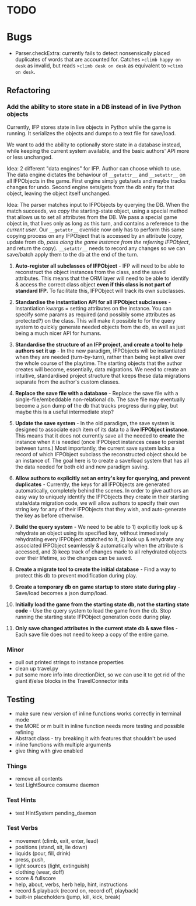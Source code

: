 # TODO

# Bugs
+ Parser.checkExtra: currently fails to detect nonsensically placed duplicates of words
  that are accounted for. Catches `>climb happy on desk` as invalid, but reads
  `>climb desk on desk` as equivalent to `>climb on desk`.

## Refactoring

### Add the ability to store state in a DB instead of in live Python objects
Currently, IFP stores state in live objects in Python while the game is running. It
serializes the objects and dumps to a text file for save/load.

We want to add the ability to optionally store state in a database instead, while
keeping the current system available, and the basic authors' API more or less
unchanged.

Idea: 2 different "data engines" for IFP. Author can choose which to use.
The data engine dictates the behaviour of `__getattr__` and `__setattr__` on all
IFPObjects in the game. First engine simply gets/sets and maybe tracks changes for undo.
Second engine sets/gets from the db entry for that object, leaving the object itself
unchanged.

Idea: The parser matches input to IFPObjects by querying the DB. When the match succeeds,
we *copy* the starting-state object, using a special method that allows us to set all
attributes from the DB. We pass a special game object in, that lives only as long as this
turn, and contains a reference to the *current user*. Our `__getattr__` override now
only has to perform this same copying process on any IFPObject that is accessed by an
attribute (copy, update from db, *pass along the game instance from the referring IFPObject*,
and return the copy). `__setattr__` needs to record any changes so we can save/batch
apply them to the db at the end of the turn.

1. **Auto-register all subclasses of IFPObject** -
    IFP will need to be able to reconstruct the object instances from the class, and the
    saved attributes. This means that the ORM layer will need to be able to identify &
    access the correct class object **even if this class is not part of standard IFP.**
    To facilitate this, IFPObject will track its own subclasses.

1. **Standardise the instantiation API for all IFPObject subclasses** -
    Instantiation kwargs = setting attributes on the instance. You can specify some params
    as required (and possibly some attributes as protected?) on the class.
    This will make it possible to for the query system to quickly generate needed objects
    from the db, as well as just being a much nicer API for humans.

1. **Standardise the structure of an IFP project, and create a tool to help authors set it up** -
    In the new paradigm, IFPObjects will be instantiated when they are needed (turn-by-turn),
    rather than being kept alive over the whole course of the playtime. The starting objects
    that the author creates will become, essentially, data migrations. We need to create
    an intuitive, standardised project structure that keeps these data migrations separate
    from the author's custom classes.

1. **Replace the save file with a database** -
    Replace the save file with a single-file/embeddable non-relational db.
    The save file may eventually become a json dump **of** the db that tracks progress
    during play, but maybe this is a useful intermediate step?

1. **Update the save system** -
    In the old paradigm, the save system is designed to associate each item of its data
    to a **live IFPObject instance**. This means that it does not currently save all the
    needed to **create** the instance when it is needed (once IFPObject instances cease
    to persist between turns.) Most importantly, the current save system lacks a record
    of which IFPObject subclass the reconstructed object should be an instance of.
    The goal here is to create a save/load system that has all the data needed for both
    old and new paradigm saving.

1. **Allow authors to explicitly set an entry's key for querying, and prevent duplicates** -
    Currently, the keys for all IFPObjects are generated automatically, completely
    behind the scenes. In order to give authors an easy way to uniquely identify the
    IFPObjects they create in their starting state/data migration code, we will allow
    authors to specify their own string key for any of their IFPObjects that they wish,
    and auto-generate the key as before otherwise.

1. **Build the query system** -
    We need to be able to 1) explicitly look up & rehydrate an object using its
    specified key, without immediately rehydrating every IFPObject attatched to it, 2)
    look up & rehydrate any associated IFPObject seamlessly & automatically when
    the attribute is accessed, and 3) keep track of changes made to all rehydrated
    objects over their lifetime, so the changes can be saved.

1. **Create a migrate tool to create the initial database** -
    Find a way to protect this db to prevent modification during play.

1. **Create a temporary db on game startup to store state during play** -
    Save/load becomes a json dump/load.

1. **Initially load the game from the starting state db, not the starting state code** -
    Use the query system to load the game from the db. Stop running the starting state
    IFPObject generation code during play.

1. **Only save changed attributes in the current state db & save files** -
    Each save file does not need to keep a copy of the entire game.


### Minor
+ pull out printed strings to instance properties
+ clean up travel.py
+ put some more info into directionDict, so we can use it to get rid of the giant
  if/else blocks in the TravelConnector inits

## Testing
+ make sure new version of inline functions works correctly in terminal mode
+ the MORE or m built in inline function needs more testing and possible refining
+ Abstract class - try breaking it with features that shouldn't be used
+ inline functions with multiple arguments
+ give thing with give enabled

### Things
+ remove all contents
+ test LightSource consume daemon

### Test Hints
+ test HintSystem pending_daemon

### Test Verbs
+ movement (climb, exit, enter, lead)
+ positions (stand, sit, lie down)
+ liquids (pour, fill, drink)
+ press, push,
+ light sources (light, extinguish)
+ clothing (wear, doff)
+ score & fullscore
+ help, about, verbs, herb help, hint, instructions
+ record & playback (record on, record off, playback)
+ built-in placeholders (jump, kill, kick, break)

